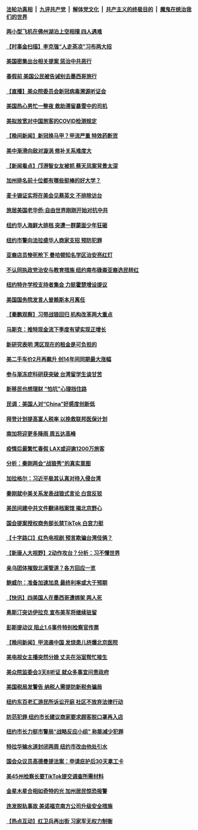 ####  [法轮功真相](../../../../basic/blob/master/README.md?t=03090412) &nbsp;|&nbsp; [九评共产党](../../../../9ping.md/blob/master/README.md?t=03090412) &nbsp;|&nbsp; [解体党文化](../../../../jtdwh.md/blob/master/README.md?t=03090412)  &nbsp;|&nbsp; [共产主义的终极目的](../../../../gczydzjmd.md/blob/master/README.md?t=03090412) &nbsp;|&nbsp; [魔鬼在统治我们的世界](../../../../mgztzwmdsj.md/blob/master/README.md?t=03090412) 

#### [两小型飞机在佛州湖泊上空相撞 四人遇难](../pages/nsc412/n13945867.md?t=03090412) 

#### [【时事金扫描】李克强“人走茶凉”习布两大招](../pages/nsc412/n13945858.md?t=03090412) 

#### [美国密集出台相关提案 惩治中共恶行](../pages/nsc412/n13945776.md?t=03090412) 

#### [春假前 美国公民被告诫别去墨西哥旅行](../pages/nsc412/n13945268.md?t=03090412) 

#### [【直播】美众院委员会新冠病毒溯源听证会](../pages/nsc412/n13945247.md?t=03090412) 

#### [美国热心男忙一整夜 救助滞留暴雪中的司机](../pages/nsc412/n13944975.md?t=03090412) 

#### [美拟放宽对中国旅客的COVID检测规定](../pages/nsc412/n13945557.md?t=03090412) 

#### [【晚间新闻】新冠换马甲？甲流严重 特效药断货](../pages/nsc412/n13945579.md?t=03090412) 




#### [美中渐滑向敌对漩涡 修补关系难度大](../pages/nsc412/n13945452.md?t=03090412) 

#### [【新闻看点】邝港智女友被抓 蔡天凤案背景太深](../pages/nsc412/n13945283.md?t=03090412) 

#### [加州排名前十位都有哪些挺棒的好大学？](../pages/nsc412/n13945536.md?t=03090412) 

#### [麦卡锡证实将在美会见蔡英文 不排除访台](../pages/nsc412/n13945479.md?t=03090412) 

#### [旅居美国老华侨:自由世界刚刚开始对抗中共](../pages/nsc412/n13945450.md?t=03090412) 

#### [纽约华人海鲜大排档 突遭一群蒙面少年狂砸](../pages/nsc412/n13945168.md?t=03090412) 

#### [纽约市警向法拉盛华人商家支招 预防犯罪](../pages/nsc412/n13945419.md?t=03090412) 

#### [亚裔店员惨死枪下 曼哈顿知名学区治安亮红灯](../pages/nsc412/n13945396.md?t=03090412) 

#### [不认同执政党治安与教育措施 纽约南布碌崙亚裔选民转红](../pages/nsc412/n13945424.md?t=03090412) 

#### [纽约特许学校支持者集会 力挺霍楚增设提议](../pages/nsc412/n13945387.md?t=03090412) 

#### [美国国务院发言人普赖斯本月离任](../pages/nsc412/n13945275.md?t=03090412) 

#### [【秦鹏观察】习带战狼回归 机构改革两大重点](../pages/nsc412/n13945288.md?t=03090412) 

#### [马斯克：推特现金流下季度有望实现正增长](../pages/nsc412/n13945326.md?t=03090412) 

#### [新研究表明  湾区现在的租金是可负担的](../pages/nsc412/n13945375.md?t=03090412) 

#### [美二手车价2月再飙升 创14年间同期最大涨幅](../pages/nsc412/n13945274.md?t=03090412) 

#### [参与渐冻症科研获突破 台湾留学生谈甘苦](../pages/nsc412/n13945338.md?t=03090412) 

#### [新移民也想理财 “怕坑”心理挡住路](../pages/nsc412/n13945302.md?t=03090412) 

#### [民调：美国人对“China”好感度创新低](../pages/nsc412/n13945229.md?t=03090412) 

#### [拜登计划提高富人税率 以挽救联邦医保计划](../pages/nsc412/n13945153.md?t=03090412) 

#### [南加将迎更多降雨 周五达高峰](../pages/nsc412/n13945298.md?t=03090412) 

#### [疫情后最繁忙春假 LAX或迎逾1200万旅客](../pages/nsc412/n13945273.md?t=03090412) 

#### [分析：秦刚两会“战狼秀”的真实意图](../pages/nsc412/n13945163.md?t=03090412) 

#### [加拉格尔：习近平极其认真对待入侵台湾](../pages/nsc412/n13945183.md?t=03090412) 

#### [秦刚就中美关系发表战狼式言论 白宫反驳](../pages/nsc412/n13945142.md?t=03090412) 

#### [美民间建中共文件翻译档案馆 揭北京野心](../pages/nsc412/n13945166.md?t=03090412) 

#### [国会提案授权商务部长禁TikTok 白宫力挺](../pages/nsc412/n13945138.md?t=03090412) 

#### [【十字路口】红色电视剧 预言欺骗台湾伎俩？](../pages/nsc412/n13945024.md?t=03090412) 

#### [【新唐人大视野】2动作攻台？分析：习不懂世界](../pages/nsc412/n13945070.md?t=03090412) 

#### [亲乌团体摧毁北溪管道？各方回应一览](../pages/nsc412/n13945055.md?t=03090412) 

#### [鲍威尔：准备加速加息 最终利率或大于预期](../pages/nsc412/n13945064.md?t=03090412) 

#### [【快讯】四美国人在墨西哥遭绑架 两人死](../pages/nsc412/n13945037.md?t=03090412) 

#### [奥斯汀突访伊拉克 宣布美军将继续驻留](../pages/nsc412/n13944974.md?t=03090412) 

#### [彭斯提动议 阻止1.6事件特别检察官传票](../pages/nsc412/n13944823.md?t=03090412) 


#### [【晚间新闻】甲流袭中国 发烧患儿挤爆北京医院](../pages/nsc412/n13944789.md?t=03090412) 



#### [美电视女主播突然分娩 丈夫在浴室帮忙接生](../pages/nsc412/n13944742.md?t=03090412) 

#### [美众院监委会3天8听证 就众多事宜问责政府](../pages/nsc412/n13944641.md?t=03090412) 

#### [美国税局发警告 纳税人需提防新税务骗局](../pages/nsc412/n13944671.md?t=03090412) 

#### [纽约东百老汇游民所诉讼开庭 社区不放弃法律行动](../pages/nsc412/n13944653.md?t=03090412) 

#### [防范犯罪 纽约市长建议商家要求顾客脱口罩再入店](../pages/nsc412/n13944660.md?t=03090412) 

#### [纽约市长力挺市警局“战略反应小组” 称能减少犯罪](../pages/nsc412/n13944651.md?t=03090412) 

#### [特拉华输水道封闭两周 纽约市改由他处引水](../pages/nsc412/n13944649.md?t=03090412) 

#### [国会众议员高德曼提法案：申请庇护后30天拿工卡](../pages/nsc412/n13944647.md?t=03090412) 

#### [美45州检察长要TikTok提交调查所需材料](../pages/nsc412/n13944611.md?t=03090412) 

#### [金星木星合相如奇特的光 加州居民惊恐报警](../pages/nsc412/n13944613.md?t=03090412) 

#### [连发脱轨事故 美诺福克南方公司升级安全措施](../pages/nsc412/n13944528.md?t=03090412) 

#### [【热点互动】红卫兵再出街 习家军无权力制衡](../pages/nsc412/n13944501.md?t=03090412) 

